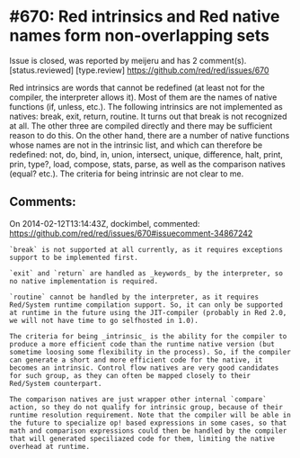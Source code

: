 
#670: Red intrinsics and Red native names form non-overlapping sets
================================================================================
Issue is closed, was reported by meijeru and has 2 comment(s).
[status.reviewed] [type.review]
<https://github.com/red/red/issues/670>

Red intrinsics are words that cannot be redefined (at least not for the compiler, the interpreter allows it). Most of them are the names of native functions (if, unless, etc.). The following intrinsics are not implemented as natives: break, exit, return, routine. It turns out that break is not recognized at all. The other three are compiled directly and there may be sufficient reason to do this. On the other hand, there are a number of native functions whose names are not in the intrinsic list, and which can therefore be redefined: not, do, bind, in, union, intersect, unique, difference, halt, print, prin, type?, load, compose, stats, parse, as well as the comparison natives (equal? etc.). The criteria for being intrinsic are not clear to me.



Comments:
--------------------------------------------------------------------------------

On 2014-02-12T13:14:43Z, dockimbel, commented:
<https://github.com/red/red/issues/670#issuecomment-34867242>

    `break` is not supported at all currently, as it requires exceptions support to be implemented first.
    
    `exit` and `return` are handled as _keywords_ by the interpreter, so no native implementation is required.
    
    `routine` cannot be handled by the interpreter, as it requires Red/System runtime compilation support. So, it can only be supported at runtime in the future using the JIT-compiler (probably in Red 2.0, we will not have time to go selfhosted in 1.0).
    
    The criteria for being _intrinsic_ is the ability for the compiler to produce a more efficient code than the runtime native version (but sometime loosing some flexibility in the process). So, if the compiler can generate a short and more efficient code for the native, it becomes an intrinsic. Control flow natives are very good candidates for such group, as they can often be mapped closely to their Red/System counterpart.
    
    The comparison natives are just wrapper other internal `compare` action, so they do not qualify for intrinsic group, because of their runtime resolution requirement. Note that the compiler will be able in the future to specialize op! based expressions in some cases, so that math and comparison expressions could then be handled by the compiler that will generated speciliazed code for them, limiting the native overhead at runtime.

